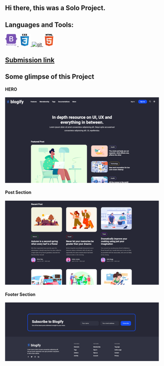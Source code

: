 <h2> Hi there, this was a Solo Project. </h2>


<h2 align="left">Languages and Tools:</h2>
<p align="left"> <a href="https://getbootstrap.com" target="_blank" rel="noreferrer"> <img src="https://raw.githubusercontent.com/devicons/devicon/master/icons/bootstrap/bootstrap-plain-wordmark.svg" alt="bootstrap" width="40" height="40"/> </a> <a href="https://www.w3schools.com/css/" target="_blank" rel="noreferrer"> <img src="https://raw.githubusercontent.com/devicons/devicon/master/icons/css3/css3-original-wordmark.svg" alt="css3" width="40" height="40"/> </a> <a href="https://git-scm.com/" target="_blank" rel="noreferrer"> <img src="https://www.vectorlogo.zone/logos/git-scm/git-scm-icon.svg" alt="git" width="40" height="40"/> </a> <a href="https://www.w3.org/html/" target="_blank" rel="noreferrer"> <img src="https://raw.githubusercontent.com/devicons/devicon/master/icons/html5/html5-original-wordmark.svg" alt="html5" width="40" height="40"/> </a> </p>

<a href = "https://apr28.github.io/Static-Blog-Webpage-/"> <h2> Submission link </h2> </a>

<h2> Some glimpse of this Project </h2>

<h4> HERO </h4>

![alt text](https://raw.githubusercontent.com/Apr28/Static-Blog-Webpage-/master/Pics/Hero.png)

<h4> Post Section </h4>

![alt text](https://raw.githubusercontent.com/Apr28/Static-Blog-Webpage-/master/Pics/Recent%20.png)


<h4> Footer Section </h4>

![alt text](https://raw.githubusercontent.com/Apr28/Static-Blog-Webpage-/master/Pics/Footer.png)



